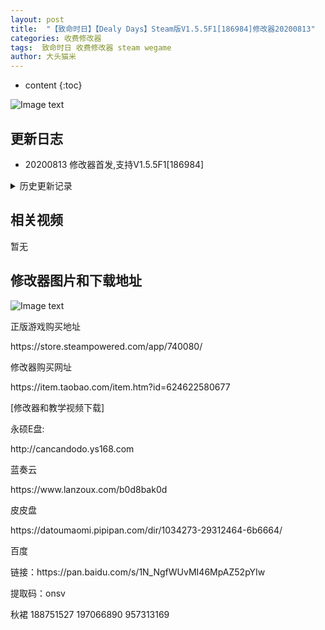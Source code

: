```yaml
---
layout: post
title:  "【致命时日】【Dealy Days】Steam版V1.5.5F1[186984]修改器20200813"
categories: 收费修改器
tags:  致命时日 收费修改器 steam wegame
author: 大头猫米
---
```


* content
{:toc}

![Image text](https://datoumaomi.github.io/pic/zzz/zhimingshiri/logo.jpg)

##  更新日志

 - 20200813  修改器首发,支持V1.5.5F1[186984]




<details>
<summary>历史更新记录</summary>
<p>无</p>
</details>

## 相关视频
暂无

## 修改器图片和下载地址

![Image text](https://datoumaomi.github.io/pic/zzz/zhimingshiri/1.jpg)


<p>正版游戏购买地址</p>
<p>https://store.steampowered.com/app/740080/</p>
<p></p>
<p>修改器购买网址</p>
<p>https://item.taobao.com/item.htm?id=624622580677</p>
<p></p>
<p>[修改器和教学视频下载]</p>
<p>永硕E盘:</p>
<p>http://cancandodo.ys168.com</p>
<p></p>
<p>蓝奏云</p>
<p>https://www.lanzoux.com/b0d8bak0d</p>
<p></p>
<p>皮皮盘</p>
<p>https://datoumaomi.pipipan.com/dir/1034273-29312464-6b6664/</p>
<p></p>
<p>百度</p>
<p></p>
链接：https://pan.baidu.com/s/1N_NgfWUvMI46MpAZ52pYIw 
<p></p>
提取码：onsv
<p></p>
<p>秋裙 188751527 197066890 957313169</p>
